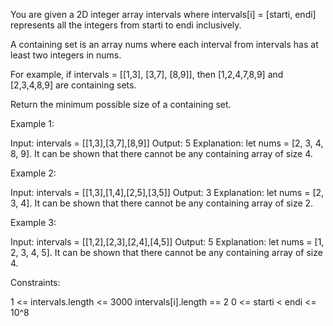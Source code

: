 You are given a 2D integer array intervals where intervals[i] = [starti,
endi] represents all the integers from starti to endi inclusively.

A containing set is an array nums where each interval from intervals has at
least two integers in nums.


For example, if intervals = [[1,3], [3,7], [8,9]], then [1,2,4,7,8,9] and
[2,3,4,8,9] are containing sets.


Return the minimum possible size of a containing set.


Example 1:


Input: intervals = [[1,3],[3,7],[8,9]]
Output: 5
Explanation: let nums = [2, 3, 4, 8, 9].
It can be shown that there cannot be any containing array of size 4.


Example 2:


Input: intervals = [[1,3],[1,4],[2,5],[3,5]]
Output: 3
Explanation: let nums = [2, 3, 4].
It can be shown that there cannot be any containing array of size 2.


Example 3:


Input: intervals = [[1,2],[2,3],[2,4],[4,5]]
Output: 5
Explanation: let nums = [1, 2, 3, 4, 5].
It can be shown that there cannot be any containing array of size 4.



Constraints:


1 <= intervals.length <= 3000
intervals[i].length == 2
0 <= starti < endi <= 10^8




